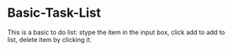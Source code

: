 # Basic-Task-List
This is a basic to do list:
stype the item in the input box, click add to add to list, delete item by clicking it.
